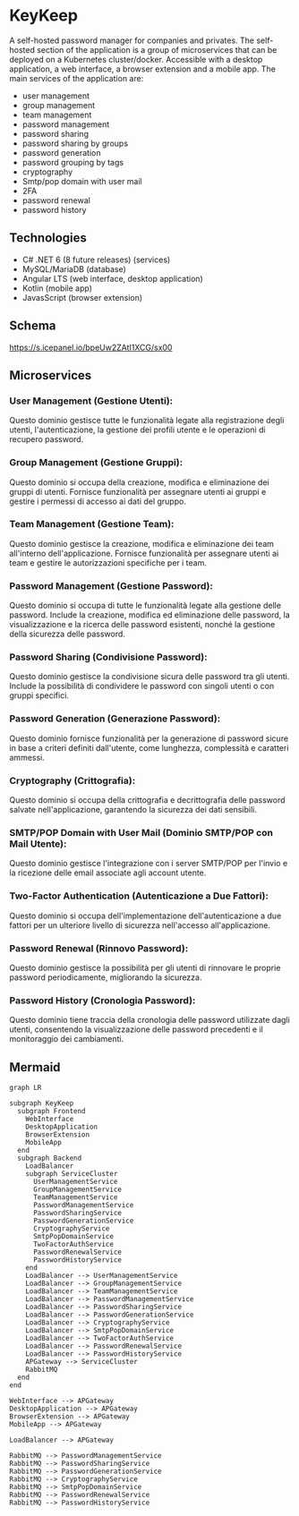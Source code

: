 # KeyKeep
A self-hosted password manager for companies and privates.
The self-hosted section of the application is a group of microservices that can be deployed on a Kubernetes cluster/docker.
Accessible with a desktop application, a web interface, a browser extension and a mobile app.
The main services of the application are:
- user management
- group management
- team management
- password management
- password sharing
- password sharing by groups
- password generation
- password grouping by tags
- cryptography
- Smtp/pop domain with user mail 
- 2FA
- password renewal
- password history

## Technologies
- C# .NET 6 (8 future releases) (services)
- MySQL/MariaDB (database)
- Angular LTS (web interface, desktop application)
- Kotlin (mobile app)
- JavasScript (browser extension)
  

## Schema 
https://s.icepanel.io/bpeUw2ZAtI1XCG/sx00


## Microservices
### User Management (Gestione Utenti): 
Questo dominio gestisce tutte le funzionalità legate alla registrazione degli utenti, l'autenticazione, la gestione dei profili utente e le operazioni di recupero password.

### Group Management (Gestione Gruppi): 
Questo dominio si occupa della creazione, modifica e eliminazione dei gruppi di utenti. Fornisce funzionalità per assegnare utenti ai gruppi e gestire i permessi di accesso ai dati del gruppo.

### Team Management (Gestione Team):
 Questo dominio gestisce la creazione, modifica e eliminazione dei team all'interno dell'applicazione. Fornisce funzionalità per assegnare utenti ai team e gestire le autorizzazioni specifiche per i team.

### Password Management (Gestione Password): 
Questo dominio si occupa di tutte le funzionalità legate alla gestione delle password. Include la creazione, modifica ed eliminazione delle password, la visualizzazione e la ricerca delle password esistenti, nonché la gestione della sicurezza delle password.

### Password Sharing (Condivisione Password): 
Questo dominio gestisce la condivisione sicura delle password tra gli utenti. Include la possibilità di condividere le password con singoli utenti o con gruppi specifici.

### Password Generation (Generazione Password): 
Questo dominio fornisce funzionalità per la generazione di password sicure in base a criteri definiti dall'utente, come lunghezza, complessità e caratteri ammessi.

### Cryptography (Crittografia): 
Questo dominio si occupa della crittografia e decrittografia delle password salvate nell'applicazione, garantendo la sicurezza dei dati sensibili.

### SMTP/POP Domain with User Mail (Dominio SMTP/POP con Mail Utente): 
Questo dominio gestisce l'integrazione con i server SMTP/POP per l'invio e la ricezione delle email associate agli account utente.

### Two-Factor Authentication (Autenticazione a Due Fattori):
 Questo dominio si occupa dell'implementazione dell'autenticazione a due fattori per un ulteriore livello di sicurezza nell'accesso all'applicazione.

### Password Renewal (Rinnovo Password): 
Questo dominio gestisce la possibilità per gli utenti di rinnovare le proprie password periodicamente, migliorando la sicurezza.

### Password History (Cronologia Password): 
Questo dominio tiene traccia della cronologia delle password utilizzate dagli utenti, consentendo la visualizzazione delle password precedenti e il monitoraggio dei cambiamenti.

## Mermaid
``` mermaid
graph LR

subgraph KeyKeep
  subgraph Frontend
    WebInterface
    DesktopApplication
    BrowserExtension
    MobileApp
  end
  subgraph Backend
    LoadBalancer
    subgraph ServiceCluster
      UserManagementService
      GroupManagementService
      TeamManagementService
      PasswordManagementService
      PasswordSharingService
      PasswordGenerationService
      CryptographyService
      SmtpPopDomainService
      TwoFactorAuthService
      PasswordRenewalService
      PasswordHistoryService
    end
    LoadBalancer --> UserManagementService
    LoadBalancer --> GroupManagementService
    LoadBalancer --> TeamManagementService
    LoadBalancer --> PasswordManagementService
    LoadBalancer --> PasswordSharingService
    LoadBalancer --> PasswordGenerationService
    LoadBalancer --> CryptographyService
    LoadBalancer --> SmtpPopDomainService
    LoadBalancer --> TwoFactorAuthService
    LoadBalancer --> PasswordRenewalService
    LoadBalancer --> PasswordHistoryService
    APGateway --> ServiceCluster
    RabbitMQ
  end
end

WebInterface --> APGateway
DesktopApplication --> APGateway
BrowserExtension --> APGateway
MobileApp --> APGateway

LoadBalancer --> APGateway

RabbitMQ --> PasswordManagementService
RabbitMQ --> PasswordSharingService
RabbitMQ --> PasswordGenerationService
RabbitMQ --> CryptographyService
RabbitMQ --> SmtpPopDomainService
RabbitMQ --> PasswordRenewalService
RabbitMQ --> PasswordHistoryService

```
